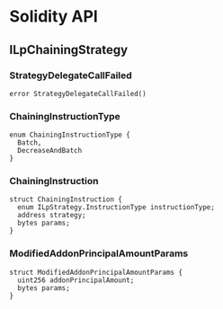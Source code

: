 # Solidity API

## ILpChainingStrategy

### StrategyDelegateCallFailed

```solidity
error StrategyDelegateCallFailed()
```

### ChainingInstructionType

```solidity
enum ChainingInstructionType {
  Batch,
  DecreaseAndBatch
}
```

### ChainingInstruction

```solidity
struct ChainingInstruction {
  enum ILpStrategy.InstructionType instructionType;
  address strategy;
  bytes params;
}
```

### ModifiedAddonPrincipalAmountParams

```solidity
struct ModifiedAddonPrincipalAmountParams {
  uint256 addonPrincipalAmount;
  bytes params;
}
```

